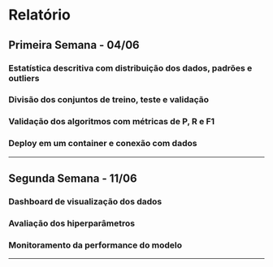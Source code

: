 # Relatório
## Primeira Semana - 04/06
### Estatística descritiva com distribuição dos dados, padrões e outliers

### Divisão dos conjuntos de treino, teste e validação

### Validação dos algoritmos com métricas de P, R e F1

### Deploy em um container e conexão com dados

---

## Segunda Semana - 11/06
### Dashboard de visualização dos dados

### Avaliação dos hiperparâmetros

### Monitoramento da performance do modelo

---
